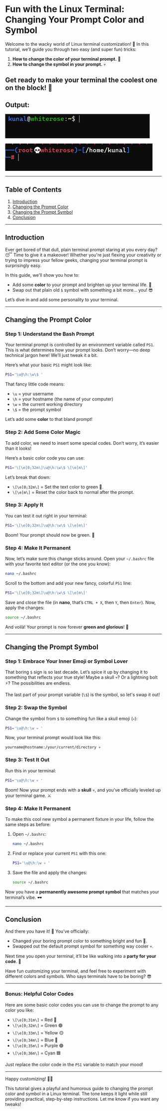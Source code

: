 # Fun with the Linux Terminal: Changing Your Prompt Color and Symbol

Welcome to the wacky world of Linux terminal customization! 🎨 In this tutorial, we’ll guide you through two easy (and super fun) tricks:

1. **How to change the color of your terminal prompt.** 🌈
2. **How to change the symbol in your prompt.** 💀

Get ready to make your terminal the coolest one on the block! 🚀
---
## Output:

![App Screenshot](images/eg2.png)

![App Screenshot](images/eg.png)



---

## Table of Contents

1. [Introduction](#introduction)
2. [Changing the Prompt Color](#changing-the-prompt-color)
3. [Changing the Prompt Symbol](#changing-the-prompt-symbol)
4. [Conclusion](#conclusion)

---


## Introduction

Ever get bored of that dull, plain terminal prompt staring at you every day? 😴 Time to give it a makeover! Whether you're just flexing your creativity or trying to impress your fellow geeks, changing your terminal prompt is surprisingly easy.

In this guide, we'll show you how to:

- Add some **color** to your prompt and brighten up your terminal life. 🌈
- Swap out that plain old `$` symbol with something a bit more… you! 😎

Let’s dive in and add some personality to your terminal.

---

## Changing the Prompt Color

### Step 1: Understand the Bash Prompt

Your terminal prompt is controlled by an environment variable called `PS1`. This is what determines how your prompt looks. Don’t worry—no deep technical jargon here! We’ll just tweak it a bit.

Here’s what your basic `PS1` might look like:

```bash
PS1='\u@\h:\w\$ '
```

That fancy little code means:
- `\u` = your username
- `\h` = your hostname (the name of your computer)
- `\w` = the current working directory
- `\$` = the prompt symbol

Let’s add some **color** to that bland prompt!

### Step 2: Add Some Color Magic

To add color, we need to insert some special codes. Don’t worry, it’s easier than it looks!

Here’s a basic color code you can use:

```bash
PS1='\[\e[0;32m\]\u@\h:\w\$ \[\e[m\]'
```

Let’s break that down:
- `\[\e[0;32m\]` = Set the text color to green 🌳.
- `\[\e[m\]` = Reset the color back to normal after the prompt.

### Step 3: Apply It

You can test it out right in your terminal:

```bash
PS1='\[\e[0;32m\]\u@\h:\w\$ \[\e[m\]'
```

Boom! Your prompt should now be green. 🎉

### Step 4: Make It Permanent

Now, let’s make sure this change sticks around. Open your `~/.bashrc` file with your favorite text editor (or the one you know):

```bash
nano ~/.bashrc
```

Scroll to the bottom and add your new fancy, colorful `PS1` line:

```bash
PS1='\[\e[0;32m\]\u@\h:\w\$ \[\e[m\]'
```

Save and close the file (in **nano**, that’s `CTRL + X`, then `Y`, then `Enter`). Now, apply the changes:

```bash
source ~/.bashrc
```

And voilà! Your prompt is now forever **green and glorious**! 🌟

---

## Changing the Prompt Symbol

### Step 1: Embrace Your Inner Emoji or Symbol Lover

That boring `$` sign is so last decade. Let’s spice it up by changing it to something that reflects your true style! Maybe a skull 💀? Or a lightning bolt ⚡? The possibilities are endless.

The last part of your prompt variable (`\$`) is the symbol, so let's swap it out!

### Step 2: Swap the Symbol

Change the symbol from `$` to something fun like a skull emoji (`💀`):

```bash
PS1='\u@\h:\w 💀 '
```

Now, your terminal prompt would look like this:

```
yourname@hostname:/your/current/directory 💀
```

### Step 3: Test It Out

Run this in your terminal:

```bash
PS1='\u@\h:\w 💀 '
```

Boom! Now your prompt ends with a **skull** 💀, and you’ve officially leveled up your terminal game. ⚔️

### Step 4: Make It Permanent

To make this cool new symbol a permanent fixture in your life, follow the same steps as before:

1. Open `~/.bashrc`:

    ```bash
    nano ~/.bashrc
    ```

2. Find or replace your current `PS1` with this one:

    ```bash
    PS1='\u@\h:\w 💀 '
    ```

3. Save the file and apply the changes:

    ```bash
    source ~/.bashrc
    ```

Now you have a **permanently awesome prompt symbol** that matches your terminal’s vibe. 🕶️

---

## Conclusion

And there you have it! 🎉 You’ve officially:
- Changed your boring prompt color to something bright and fun 🌈.
- Swapped out the default prompt symbol for something way cooler 💀.

Next time you open your terminal, it’ll be like walking into a **party for your code**. 🎊

Have fun customizing your terminal, and feel free to experiment with different colors and symbols. Who says terminals have to be boring? 😎

---

### Bonus: Helpful Color Codes

Here are some basic color codes you can use to change the prompt to any color you like:

- `\[\e[0;31m\]` = Red 🔴
- `\[\e[0;32m\]` = Green 🟢
- `\[\e[0;33m\]` = Yellow 🟡
- `\[\e[0;34m\]` = Blue 🔵
- `\[\e[0;35m\]` = Purple 🟣
- `\[\e[0;36m\]` = Cyan 🟦

Just replace the color code in the `PS1` variable to match your mood!

---

Happy customizing! 🎨✨


This tutorial gives a playful and humorous guide to changing the prompt color and symbol in a Linux terminal. The tone keeps it light while still providing practical, step-by-step instructions. Let me know if you want any tweaks!

